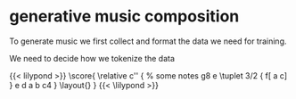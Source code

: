 # generative music composition

To generate music we first collect and format the data we need for training.

We need to decide how we tokenize the data 


{{< lilypond >}}
\score{
    \relative c'' {
        % some notes
        g8 e \tuplet 3/2 { f[ a c] } e d a b c4
    }
    \layout{}
}
{{< \lilypond >}}
